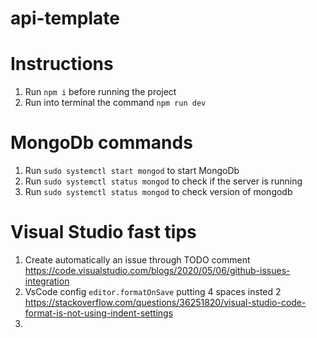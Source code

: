 # api-template



# Instructions

1. Run `npm i` before running the project
2. Run into terminal the command `npm run dev`

# MongoDb commands

1. Run `sudo systemctl start mongod` to start MongoDb
2. Run `sudo systemctl status mongod` to check if the server is running
3. Run `sudo systemctl status mongod` to check version of mongodb

# Visual Studio fast tips

1. Create automatically an issue through TODO comment
  https://code.visualstudio.com/blogs/2020/05/06/github-issues-integration
2. VsCode config `editor.formatOnSave` putting 4 spaces insted 2
  https://stackoverflow.com/questions/36251820/visual-studio-code-format-is-not-using-indent-settings
3. 